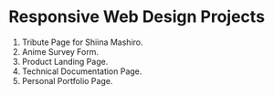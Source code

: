 # Responsive Web Design Projects

1. Tribute Page for Shiina Mashiro.
2. Anime Survey Form.
3. Product Landing Page.
4. Technical Documentation Page.
5. Personal Portfolio Page.
